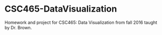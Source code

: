 # CSC465-DataVisualization
Homework and project for CSC465: Data Visualization from fall 2016 taught by Dr. Brown.
